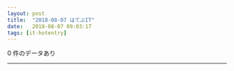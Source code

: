```yaml
---
layout: post
title:  "2018-08-07 はてぶIT"
date:   2018-08-07 09:03:17
tags: [it-hotentry]
---
```

0 件のデータあり

<hr>
